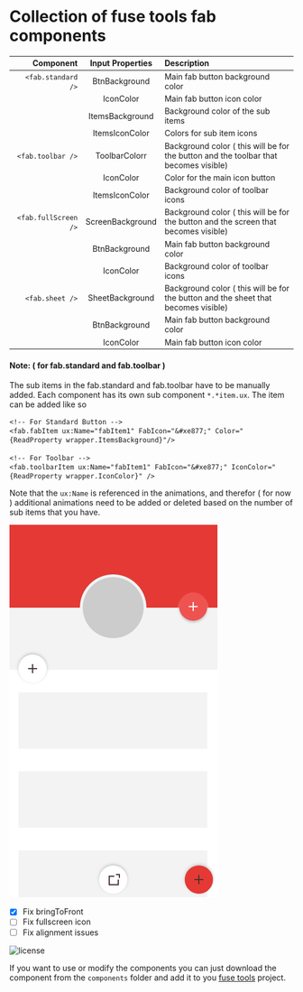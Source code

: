 #  Collection of fuse tools fab components

Component | Input Properties | Description 
---------: | :----------------: | :----------- 
`<fab.standard />` | BtnBackground | Main fab button background color 
                   | IconColor  | Main fab button icon color 
                   | ItemsBackground | Background color of the sub items 
                   | ItemsIconColor | Colors for sub item icons 
`<fab.toolbar />`  | ToolbarColorr | Background color ( this will be for the button and the toolbar that becomes visible) 
                   | IconColor | Color for the main icon button 
                   | ItemsIconColor | Background color of toolbar icons 
`<fab.fullScreen />` | ScreenBackground | Background color ( this will be for the button and the screen that becomes visible) 
                   | BtnBackground | Main fab button background color 
                   | IconColor | Background color of toolbar icons 
`<fab.sheet />`    | SheetBackground | Background color ( this will be for the button and the sheet that becomes visible) 
                   | BtnBackground | Main fab button background color 
                   | IconColor  | Main fab button icon color 

#### Note: ( for fab.standard and fab.toolbar )
The sub items in the fab.standard and fab.toolbar have to be manually added. Each component has its own sub component  `*.*item.ux`. The item can be added like so

```
<!-- For Standard Button -->
<fab.fabItem ux:Name="fabItem1" FabIcon="&#xe877;" Color="{ReadProperty wrapper.ItemsBackground}"/>

<!-- For Toolbar -->
<fab.toolbarItem ux:Name="fabItem1" FabIcon="&#xe877;" IconColor="{ReadProperty wrapper.IconColor}" />
```

Note that the `ux:Name` is referenced in the animations, and therefor ( for now ) additional animations need to be added or deleted based on the number of sub items that you have.

![Screenshot](preview.gif)

- [x] Fix bringToFront
- [ ] Fix fullscreen icon
- [ ] Fix alignment issues

![license](https://img.shields.io/github/license/mashape/apistatus.svg)

If you want to use or modify the components you can just download the component from the `components` folder and add it to you [fuse tools](https://www.fusetools.com/) project.
